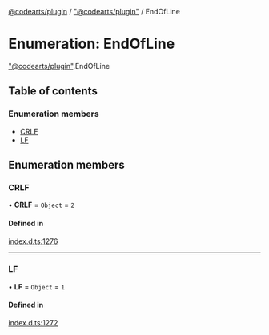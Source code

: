 [@codearts/plugin](../README.md) / ["@codearts/plugin"](../modules/_codearts_plugin_.md) / EndOfLine

# Enumeration: EndOfLine

["@codearts/plugin"](../modules/_codearts_plugin_.md).EndOfLine

## Table of contents

### Enumeration members

- [CRLF](codearts_plugin_.EndOfLine.md#crlf)
- [LF](codearts_plugin_.EndOfLine.md#lf)

## Enumeration members

### CRLF

• **CRLF** = `Object` = `2`

#### Defined in

[index.d.ts:1276](https://github.com/huaweicloud/cloudide-plugin-api/blob/3b0eee8/index.d.ts#L1276)

___

### LF

• **LF** = `Object` = `1`

#### Defined in

[index.d.ts:1272](https://github.com/huaweicloud/cloudide-plugin-api/blob/3b0eee8/index.d.ts#L1272)
